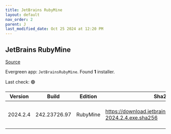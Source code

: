 ```yaml
---
title: JetBrains RubyMine
layout: default
nav_order: 2
parent: J
last_modified_date: Oct 25 2024 at 12:20 PM
---
```


## JetBrains RubyMine

[Source](https://www.jetbrains.com/rubymine)

Evergreen app: `JetBrainsRubyMine`. Found **1** installer.

Last check: 🟢

| Version  | Build        | Edition  | Sha256                                                           | Date       | Size      | Type | URI                                                                                                                    |
| -------- | ------------ | -------- | ---------------------------------------------------------------- | ---------- | --------- | ---- | ---------------------------------------------------------------------------------------------------------------------- |
| 2024.2.4 | 242.23726.97 | RubyMine | https://download.jetbrains.com/ruby/RubyMine-2024.2.4.exe.sha256 | 25/10/2024 | 704757160 | exe  | [https://download.jetbrains.com/ruby/RubyMine-2024.2.4.exe](https://download.jetbrains.com/ruby/RubyMine-2024.2.4.exe) |
